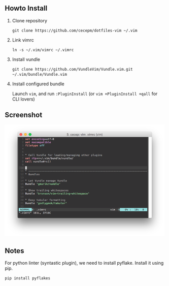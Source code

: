 ## Howto Install

1. Clone repository

    ```
    git clone https://github.com/cecepm/dotfiles-vim ~/.vim
    ```

2. Link vimrc

    ```
    ln -s ~/.vim/vimrc ~/.vimrc
    ```

3. Install vundle

    ```
    git clone https://github.com/VundleVim/Vundle.vim.git ~/.vim/bundle/Vundle.vim
    ```

4. Install configured bundle

    Launch `vim`, and run `:PluginInstall` (or `vim +PluginInstall +qall` for CLI lovers)

## Screenshot

![vim](https://raw.githubusercontent.com/cecepm/dotfiles/master/screenshot/vim.png)

## Notes

For python linter (syntastic plugin), we need to install pyflake. Install it
using pip.

```
pip install pyflakes
```
